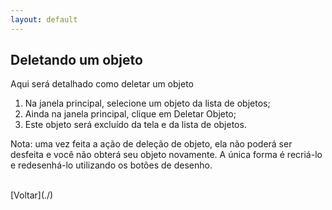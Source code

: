 ```yaml
---
layout: default
---
```


## Deletando um objeto

Aqui será detalhado como deletar um objeto

1. Na janela principal, selecione um objeto da lista de objetos;
2. Ainda na janela principal, clique em Deletar Objeto;
3. Este objeto será excluído da tela e da lista de objetos.



Nota: uma vez feita a ação de deleção de objeto, ela não poderá ser desfeita e você não obterá seu objeto novamente. A única forma é recriá-lo e redesenhá-lo utilizando os botões de desenho.




<br>
[Voltar](./)

